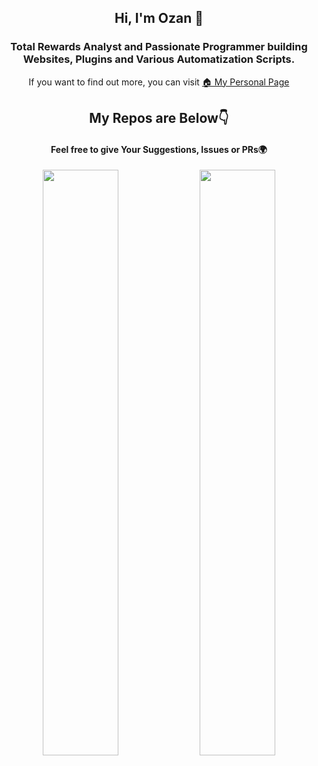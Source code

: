 <div align="center">

  ## Hi, I'm Ozan 👋
  
   ### Total Rewards Analyst and Passionate Programmer building Websites, Plugins and Various Automatization Scripts. </br>
   If you want to find out more, you can visit <a href="https://ozan.pl">🏠 My Personal Page</a>

   ## My Repos are Below👇

  #### Feel free to give Your Suggestions, Issues or PRs🌍
  
  <p align="center">
    <img width="49%" src="https://github-readme-stats.vercel.app/api?username=ozntel&show_icons=true&theme=tokyonight" />
    <img width="49%" src="https://github-readme-streak-stats.herokuapp.com/?user=ozntel&theme=tokyonight" />
  </p>

</div>

<!--
**ozntel/ozntel** is a ✨ _special_ ✨ repository because its `README.md` (this file) appears on your GitHub profile.

Here are some ideas to get you started:

- 🔭 I’m currently working on ...
- 🌱 I’m currently learning ...
- 👯 I’m looking to collaborate on ...
- 🤔 I’m looking for help with ...
- 💬 Ask me about ...
- 📫 How to reach me: ...
- 😄 Pronouns: ...
- ⚡ Fun fact: ...
-->
